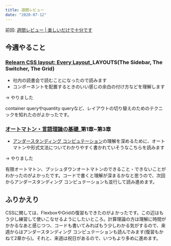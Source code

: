 ```yaml
---
title: 週間レビュー
date: "2020-07-12"
---
```


前回: [週間レビュー | 楽しいだけで十分です](https://yinm.info/20200705/)

## 今週やること

### [Relearn CSS layout: Every Layout](https://every-layout.dev/)_LAYOUTS(The Sidebar, The Switcher, The Grid)
- 社内の読書会で読むことになったので読みます
- コンポーネントを配置するときのいい感じの余白の付け方などを理解します

-> やりました

container queryやquantity queryなど、レイアウトの切り替えのためのテクニックを知れたのがよかったです。

### [オートマトン・言語理論の基礎](https://www.kindaikagaku.co.jp/information/kd0297.htm)_第1章~第3章
- [アンダースタンディング コンピュテーション](https://www.oreilly.co.jp/books/9784873116976/)の理解を深めるために、オートマトンや形式文法についてわかりやすく書かれていそうなこちらを読みます

-> やりました

有限オートマトン、プッシュダウンオートマトンのできること・できないことがわかったのがよかったです。コードで書くと理解が深まるかなと思うので、次回からアンダースタンディング コンピュテーションも並行して読み進めます。

## ふりかえり
CSSに関しては、FlexboxやGridの復習もできたのがよかったです。この辺はもう少し練習して使いこなせるようにしたいところ。計算理論の方は理解に時間がかかるなあと感じつつ、コードも書いてみればもう少しわかる気がするので、来週からはアンダースタンディング コンピュテーションも読んでみます(復習もかねて2章から)。それと、来週は祝日があるので、いつもより多めに進めます。

